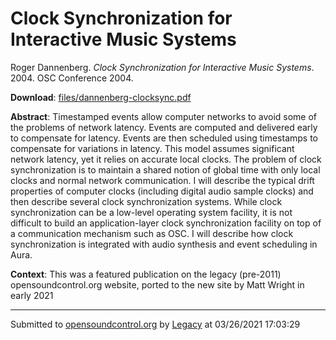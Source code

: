 # Clock Synchronization for Interactive Music Systems

Roger Dannenberg. *Clock Synchronization for Interactive Music Systems*. 2004.  OSC Conference 2004. 

**Download**: [files/dannenberg-clocksync.pdf](../files/dannenberg-clocksync.pdf)

**Abstract**: Timestamped events allow computer networks to avoid some of the problems of network latency. Events are computed and delivered early to compensate for latency. Events are then scheduled using timestamps to compensate for variations in latency. This model assumes significant network latency, yet it relies on accurate local clocks. The problem of clock synchronization is to maintain a shared notion of global time with only local clocks and normal network communication. I will describe the typical drift properties of computer clocks (including digital audio sample clocks) and then describe several clock synchronization systems. While clock synchronization can be a low-level operating system facility, it is not difficult to build an application-layer clock synchronization facility on top of a communication mechanism such as OSC. I will describe how clock synchronization is integrated with audio synthesis and event scheduling in Aura.

**Context**: This was a featured publication on the legacy (pre-2011) opensoundcontrol.org website, ported to the new site by Matt Wright in early 2021

---
Submitted to [opensoundcontrol.org](https://opensoundcontrol.org) by [Legacy](https://web.archive.org) at 03/26/2021 17:03:29
